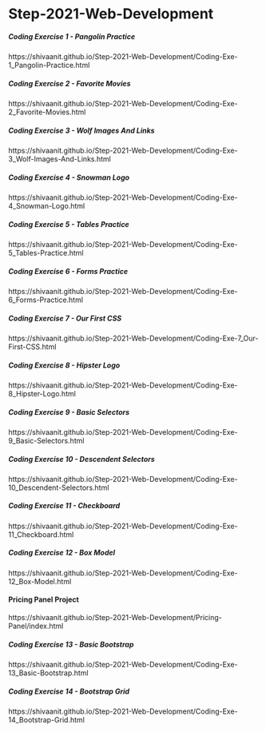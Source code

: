 # Step-2021-Web-Development
<h5>Coding Exercise 1 - Pangolin Practice</h5>
https://shivaanit.github.io/Step-2021-Web-Development/Coding-Exe-1_Pangolin-Practice.html

<h5>Coding Exercise 2 - Favorite Movies</h5>
https://shivaanit.github.io/Step-2021-Web-Development/Coding-Exe-2_Favorite-Movies.html

<h5>Coding Exercise 3 - Wolf Images And Links</h5>
https://shivaanit.github.io/Step-2021-Web-Development/Coding-Exe-3_Wolf-Images-And-Links.html

<h5>Coding Exercise 4 - Snowman Logo</h5>
https://shivaanit.github.io/Step-2021-Web-Development/Coding-Exe-4_Snowman-Logo.html

<h5>Coding Exercise 5 - Tables Practice</h5>
https://shivaanit.github.io/Step-2021-Web-Development/Coding-Exe-5_Tables-Practice.html

<h5>Coding Exercise 6 - Forms Practice</h5>
https://shivaanit.github.io/Step-2021-Web-Development/Coding-Exe-6_Forms-Practice.html

<h5>Coding Exercise 7 - Our First CSS</h5>
https://shivaanit.github.io/Step-2021-Web-Development/Coding-Exe-7_Our-First-CSS.html

<h5>Coding Exercise 8 - Hipster Logo</h5>
https://shivaanit.github.io/Step-2021-Web-Development/Coding-Exe-8_Hipster-Logo.html

<h5>Coding Exercise 9 - Basic Selectors</h5>
https://shivaanit.github.io/Step-2021-Web-Development/Coding-Exe-9_Basic-Selectors.html

<h5>Coding Exercise 10 - Descendent Selectors</h5>
https://shivaanit.github.io/Step-2021-Web-Development/Coding-Exe-10_Descendent-Selectors.html

<h5>Coding Exercise 11 - Checkboard</h5>
https://shivaanit.github.io/Step-2021-Web-Development/Coding-Exe-11_Checkboard.html

<h5>Coding Exercise 12 - Box Model</h5>
https://shivaanit.github.io/Step-2021-Web-Development/Coding-Exe-12_Box-Model.html

<h4>Pricing Panel Project</h4>
https://shivaanit.github.io/Step-2021-Web-Development/Pricing-Panel/index.html

<h5>Coding Exercise 13 - Basic Bootstrap</h5>
https://shivaanit.github.io/Step-2021-Web-Development/Coding-Exe-13_Basic-Bootstrap.html

<h5>Coding Exercise 14 - Bootstrap Grid</h5>
https://shivaanit.github.io/Step-2021-Web-Development/Coding-Exe-14_Bootstrap-Grid.html
